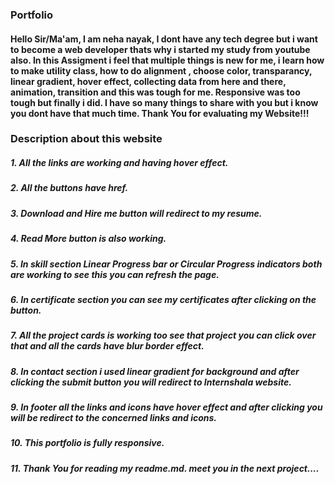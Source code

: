 ### Portfolio
#### Hello Sir/Ma'am, I am neha nayak, I dont have any tech degree but i want to become a web developer thats why i started my study from youtube also. In this Assigment i feel that multiple things is new for me, i learn how to make utility class, how to do alignment , choose color, transparancy, linear gradient, hover effect, collecting data from here and there, animation, transition  and this was tough for me. Responsive was too tough but finally i did. I have so many things to share with you but i know you dont have that much time. Thank You for evaluating my Website!!!
### Description about this website
##### 1. All the links are working and having hover effect.
##### 2. All the buttons have href.
##### 3. Download and Hire me button will redirect to my resume.
##### 4. Read More button is also working.
##### 5. In skill section  Linear Progress bar or Circular Progress indicators both are working to see this you can refresh the page.
##### 6. In certificate section you can see my certificates after clicking on the button.
##### 7. All the project cards is working too see that project you can click over that and all the cards have blur border effect.
##### 8. In contact section i used linear gradient for background and after clicking the submit button you will redirect to Internshala website.
##### 9. In footer all the links and icons have hover effect and after clicking you will be redirect to the concerned links and icons.
##### 10. This portfolio is fully responsive.
##### 11. Thank You for reading my readme.md. meet you in the next project....